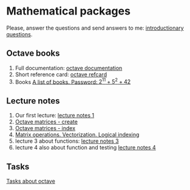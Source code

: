 # Mathematical packages

Please, answer the questions and send answers to me: [introductionary questions](form.html).

## Octave books

1. Full documentation: [octave documentation](https://octave.org/octave.pdf)
2. Short reference card: [octave refcard](http://folk.ntnu.no/joern/itgk/refcard-a4.pdf)
3. Books [A list of books. Password: $2^{11}+5^2+42$](https://yadi.sk/d/jVorBlW1ANh_OA)

## Lecture notes

1. Our first lecture: [lecture notes 1](http://nbviewer.jupyter.org/github/iposov/students-site/blob/master/21fall/comp_tools_in_edu/lecture1-octave-basics.ipynb)
2. [Octave matrices - create](http://nbviewer.jupyter.org/github/iposov/students-site/blob/master/21fall/comp_tools_in_edu/octave-matrices-create.ipynb)
3. [Octave matrices - index](http://nbviewer.jupyter.org/github/iposov/students-site/blob/master/21fall/comp_tools_in_edu/octave-matrices-index.ipynb)
4. [Matrix operations. Vectorization. Logical indexing](http://nbviewer.jupyter.org/github/iposov/students-site/blob/master/21fall/comp_tools_in_edu/octave-matrices-operations.ipynb)
5. lecture 3 about functions: [lecture notes 3](lecture3-functions.md)
6. lecture 4 also about function and testing [lecture notes 4](lecture4.md)

## Tasks

[Tasks about octave](tasks-octave.md)
